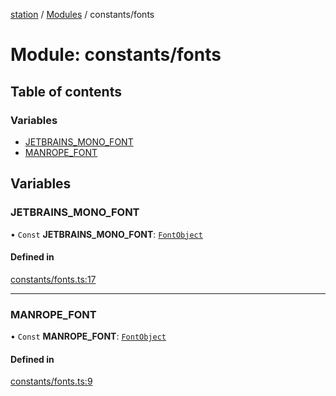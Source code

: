 [station](../README.md) / [Modules](../modules.md) / constants/fonts

# Module: constants/fonts

## Table of contents

### Variables

- [JETBRAINS\_MONO\_FONT](constants_fonts.md#jetbrains_mono_font)
- [MANROPE\_FONT](constants_fonts.md#manrope_font)

## Variables

### JETBRAINS\_MONO\_FONT

• `Const` **JETBRAINS\_MONO\_FONT**: [`FontObject`](types_fonts_types.md#fontobject)

#### Defined in

[constants/fonts.ts:17](https://github.com/kiotosi/station/blob/cfb6b0e/constants/fonts.ts#L17)

___

### MANROPE\_FONT

• `Const` **MANROPE\_FONT**: [`FontObject`](types_fonts_types.md#fontobject)

#### Defined in

[constants/fonts.ts:9](https://github.com/kiotosi/station/blob/cfb6b0e/constants/fonts.ts#L9)
